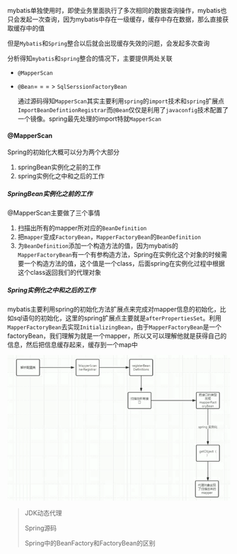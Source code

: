 mybatis单独使用时，即使业务里面执行了多次相同的数据查询操作，mybatis也只会发起一次查询，因为mybatis中存在一级缓存，缓存中存在数据，那么直接获取缓存中的值



但是`Mybatis`和`Spring`整合以后就会出现缓存失效的问题，会发起多次查询



分析得知`mybatis`和`spring`整合的情况下，主要提供两处关联

- `@MapperScan`

- `@Bean`= = =  > `SqlSerssionFactoryBean`

  通过源码得知`MapperScan`其实主要利用`spring`的`import`技术和`spring`扩展点`ImportBeanDefintionRegistrar`而`@Bean`仅仅是利用了`javaconfig`技术配置了一个镜像。spring最先处理的import特就`MapperScan`



#### @MapperScan

Spring的初始化大概可以分为两个大部分

1. springBean实例化之前的工作
2. spring实例化之中和之后的工作



##### SpringBean实例化之前的工作

@MapperScan主要做了三个事情

1. 扫描出所有的mapper所对应的`BeanDefinition`
2. 把`mapper`变成`FactoryBean`，`MapperFactoryBean`的`BeanDefinition`
3. 为`BeanDefinition`添加一个构造方法的值，因为mybatis的`MapperFactoryBean`有一个有参构造方法，Spring在实例化这个对象的时候需要一个构造方法的值，这个值是一个class，后面spring在实例化过程中根据这个class返回我们的代理对象

##### Spring实例化之中和之后的工作

mybatis主要利用spring的初始化方法扩展点来完成对mapper信息的初始化，比如sql语句的初始化，这里的spring扩展点主要就是`afterPropertiesSet`。利用`MapperFactoryBean`去实现`InitializingBean`，由于`MapperFactoryBean`是一个factoryBean，我们理解为就是一个mapper，所以又可以理解他就是获得自己的信息，然后把信息缓存起来，缓存到一个map中



![image-20200331230843466](assets/image-20200331230843466.png)

> JDK动态代理
>
> Spring源码
>
> Spring中的BeanFactory和FactoryBean的区别
